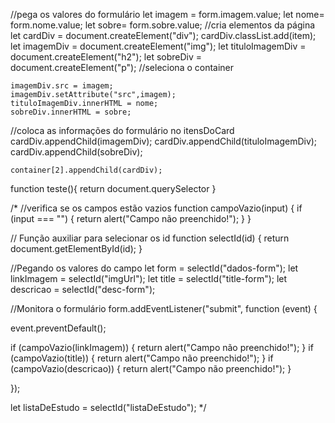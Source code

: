 //pega os valores do formulário
    let imagem = form.imagem.value;
    let nome= form.nome.value;
    let sobre= form.sobre.value;
//cria elementos da página
    let cardDiv = document.createElement("div");
    cardDiv.classList.add(item);
    let imagemDiv = document.createElement("img");
    let tituloImagemDiv = document.createElement("h2");
    let sobreDiv = document.createElement("p");
    //seleciona o container

    imagemDiv.src = imagem;
    imagemDiv.setAttribute("src",imagem);
    tituloImagemDiv.innerHTML = nome;
    sobreDiv.innerHTML = sobre;

//coloca as informações do formulário no itensDoCard
    cardDiv.appendChild(imagemDiv);
    cardDiv.appendChild(tituloImagemDiv);
    cardDiv.appendChild(sobreDiv);

    container[2].appendChild(cardDiv);
function teste(){
  return document.querySelector
}

/*
//verifica se os campos estão vazios
function campoVazio(input) {
  if (input === "") {
    return alert("Campo não preenchido!");
  }
}

// Função auxiliar para selecionar os id
function selectId(id) {
  return document.getElementById(id);
}

//Pegando os valores do campo
let form = selectId("dados-form");
let linkImagem = selectId("imgUrl");
let title = selectId("title-form");
let descricao = selectId("desc-form");

//Monitora o formulário
form.addEventListener("submit", function (event) {

  event.preventDefault();

  if (campoVazio(linkImagem)) {
    return alert("Campo não preenchido!");
  }
  if (campoVazio(title)) {
    return alert("Campo não preenchido!");
  }
  if (campoVazio(descricao)) {
    return alert("Campo não preenchido!");
  }

});

let listaDeEstudo = selectId("listaDeEstudo"); 
*/